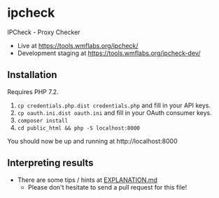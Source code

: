 # ipcheck

IPCheck - Proxy Checker

* Live at https://tools.wmflabs.org/ipcheck/
* Development staging at https://tools.wmflabs.org/ipcheck-dev/

## Installation

Requires PHP 7.2.

1. `cp credentials.php.dist credentials.php` and fill in your API keys.
1. `cp oauth.ini.dist oauth.ini` and fill in your OAuth consumer keys.
1. `composer install`
1. `cd public_html && php -S localhost:8000`

You should now be up and running at http://localhost:8000

## Interpreting results

* There are some tips / hints at [EXPLANATION.md](EXPLANATION.md)
  * Please don't hesitate to send a pull request for this file!
